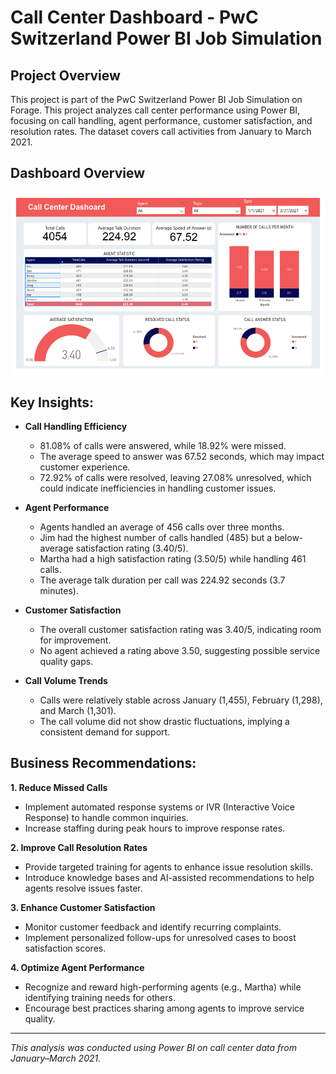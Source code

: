 # Call Center Dashboard - PwC Switzerland Power BI Job Simulation

## Project Overview
This project is part of the PwC Switzerland Power BI Job Simulation on Forage.
This project analyzes call center performance using Power BI, focusing on call handling, agent performance, customer satisfaction, and resolution rates. 
The dataset covers call activities from January to March 2021.

## Dashboard Overview
![Call Center Dashoard](https://github.com/dyonsetio21/data_analytics_portfolio/blob/main/powerbi_dashboard/call_center_dashboard/images/Call%20Center%20Dashboard.png)

## Key Insights:
- **Call Handling Efficiency**
  - 81.08% of calls were answered, while 18.92% were missed.
  - The average speed to answer was 67.52 seconds, which may impact customer experience.
  - 72.92% of calls were resolved, leaving 27.08% unresolved, which could indicate inefficiencies in handling customer issues.

- **Agent Performance**
  - Agents handled an average of 456 calls over three months.
  - Jim had the highest number of calls handled (485) but a below-average satisfaction rating (3.40/5).
  - Martha had a high satisfaction rating (3.50/5) while handling 461 calls.
  - The average talk duration per call was 224.92 seconds (3.7 minutes).

- **Customer Satisfaction**
  - The overall customer satisfaction rating was 3.40/5, indicating room for improvement.
  - No agent achieved a rating above 3.50, suggesting possible service quality gaps.

- **Call Volume Trends**
  - Calls were relatively stable across January (1,455), February (1,298), and March (1,301).
  - The call volume did not show drastic fluctuations, implying a consistent demand for support.

## **Business Recommendations:**
**1. Reduce Missed Calls**
  - Implement automated response systems or IVR (Interactive Voice Response) to handle common inquiries.
  - Increase staffing during peak hours to improve response rates.

**2. Improve Call Resolution Rates**
  - Provide targeted training for agents to enhance issue resolution skills.
  - Introduce knowledge bases and AI-assisted recommendations to help agents resolve issues faster.

**3. Enhance Customer Satisfaction**
  - Monitor customer feedback and identify recurring complaints.
  - Implement personalized follow-ups for unresolved cases to boost satisfaction scores.

**4. Optimize Agent Performance**
  - Recognize and reward high-performing agents (e.g., Martha) while identifying training needs for others.
  - Encourage best practices sharing among agents to improve service quality.

---
_This analysis was conducted using Power BI on call center data from January–March 2021._

